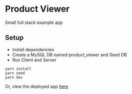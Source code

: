 # Product Viewer
Small full stack example app

## Setup

- Install dependencies 
- Create a MySQL DB named product_viewer and Seed DB 
- Run Client and Server
```
yarn install
yarn seed
yarn dev
```

Or, view the deployed app [here](https://hidden-shelf-03694.herokuapp.com/)
